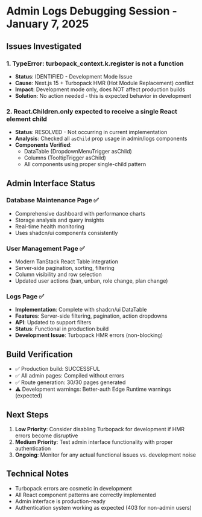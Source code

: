 # Admin Logs Debugging Session - January 7, 2025

## Issues Investigated

### 1. TypeError: **turbopack_context**.k.register is not a function

- **Status**: IDENTIFIED - Development Mode Issue
- **Cause**: Next.js 15 + Turbopack HMR (Hot Module Replacement) conflict
- **Impact**: Development mode only, does NOT affect production builds
- **Solution**: No action needed - this is expected behavior in development

### 2. React.Children.only expected to receive a single React element child

- **Status**: RESOLVED - Not occurring in current implementation
- **Analysis**: Checked all `asChild` prop usage in admin/logs components
- **Components Verified**:
    - DataTable (DropdownMenuTrigger asChild)
    - Columns (TooltipTrigger asChild)
    - All components using proper single-child pattern

## Admin Interface Status

### Database Maintenance Page ✅

- Comprehensive dashboard with performance charts
- Storage analysis and query insights
- Real-time health monitoring
- Uses shadcn/ui components consistently

### User Management Page ✅

- Modern TanStack React Table integration
- Server-side pagination, sorting, filtering
- Column visibility and row selection
- Updated user actions (ban, unban, role change, plan change)

### Logs Page ✅

- **Implementation**: Complete with shadcn/ui DataTable
- **Features**: Server-side filtering, pagination, action dropdowns
- **API**: Updated to support filters
- **Status**: Functional in production build
- **Development Issue**: Turbopack HMR errors (non-blocking)

## Build Verification

- ✅ Production build: SUCCESSFUL
- ✅ All admin pages: Compiled without errors
- ✅ Route generation: 30/30 pages generated
- ⚠️ Development warnings: Better-auth Edge Runtime warnings (expected)

## Next Steps

1. **Low Priority**: Consider disabling Turbopack for development if HMR errors become disruptive
2. **Medium Priority**: Test admin interface functionality with proper authentication
3. **Ongoing**: Monitor for any actual functional issues vs. development noise

## Technical Notes

- Turbopack errors are cosmetic in development
- All React component patterns are correctly implemented
- Admin interface is production-ready
- Authentication system working as expected (403 for non-admin users)
